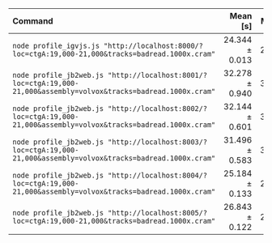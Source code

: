 | Command | Mean [s] | Min [s] | Max [s] | Relative |
|:---|---:|---:|---:|---:|
| `node profile_igvjs.js "http://localhost:8000/?loc=ctgA:19,000-21,000&tracks=badread.1000x.cram"` | 24.344 ± 0.013 | 24.333 | 24.359 | 1.00 |
| `node profile_jb2web.js "http://localhost:8001/?loc=ctgA:19,000-21,000&assembly=volvox&tracks=badread.1000x.cram"` | 32.278 ± 0.940 | 31.431 | 33.290 | 1.33 ± 0.04 |
| `node profile_jb2web.js "http://localhost:8002/?loc=ctgA:19,000-21,000&assembly=volvox&tracks=badread.1000x.cram"` | 32.144 ± 0.601 | 31.710 | 32.829 | 1.32 ± 0.02 |
| `node profile_jb2web.js "http://localhost:8003/?loc=ctgA:19,000-21,000&assembly=volvox&tracks=badread.1000x.cram"` | 31.496 ± 0.583 | 30.991 | 32.135 | 1.29 ± 0.02 |
| `node profile_jb2web.js "http://localhost:8004/?loc=ctgA:19,000-21,000&assembly=volvox&tracks=badread.1000x.cram"` | 25.184 ± 0.133 | 25.099 | 25.338 | 1.03 ± 0.01 |
| `node profile_jb2web.js "http://localhost:8005/?loc=ctgA:19,000-21,000&tracks=badread.1000x.cram"` | 26.843 ± 0.122 | 26.720 | 26.963 | 1.10 ± 0.01 |

